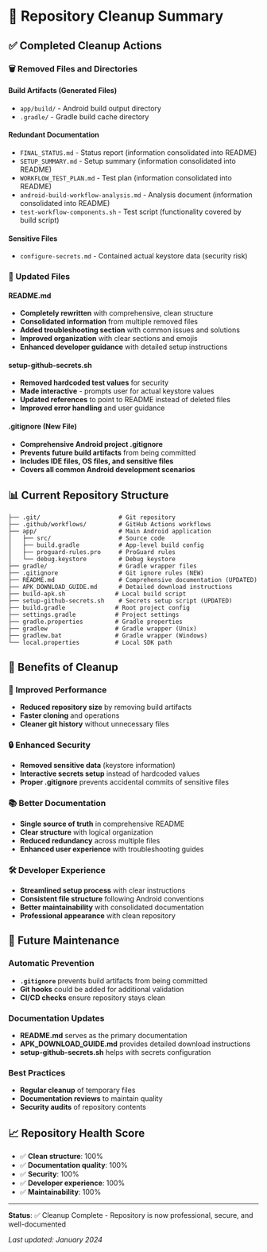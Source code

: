 # 🧹 Repository Cleanup Summary

## ✅ Completed Cleanup Actions

### 🗑️ Removed Files and Directories

#### Build Artifacts (Generated Files)
- `app/build/` - Android build output directory
- `.gradle/` - Gradle build cache directory

#### Redundant Documentation
- `FINAL_STATUS.md` - Status report (information consolidated into README)
- `SETUP_SUMMARY.md` - Setup summary (information consolidated into README)
- `WORKFLOW_TEST_PLAN.md` - Test plan (information consolidated into README)
- `android-build-workflow-analysis.md` - Analysis document (information consolidated into README)
- `test-workflow-components.sh` - Test script (functionality covered by build script)

#### Sensitive Files
- `configure-secrets.md` - Contained actual keystore data (security risk)

### 📝 Updated Files

#### README.md
- **Completely rewritten** with comprehensive, clean structure
- **Consolidated information** from multiple removed files
- **Added troubleshooting section** with common issues and solutions
- **Improved organization** with clear sections and emojis
- **Enhanced developer guidance** with detailed setup instructions

#### setup-github-secrets.sh
- **Removed hardcoded test values** for security
- **Made interactive** - prompts user for actual keystore values
- **Updated references** to point to README instead of deleted files
- **Improved error handling** and user guidance

#### .gitignore (New File)
- **Comprehensive Android project .gitignore**
- **Prevents future build artifacts** from being committed
- **Includes IDE files, OS files, and sensitive files**
- **Covers all common Android development scenarios**

## 📊 Current Repository Structure

```
├── .git/                      # Git repository
├── .github/workflows/         # GitHub Actions workflows
├── app/                       # Main Android application
│   ├── src/                   # Source code
│   ├── build.gradle           # App-level build config
│   ├── proguard-rules.pro     # ProGuard rules
│   └── debug.keystore         # Debug keystore
├── gradle/                    # Gradle wrapper files
├── .gitignore                 # Git ignore rules (NEW)
├── README.md                  # Comprehensive documentation (UPDATED)
├── APK_DOWNLOAD_GUIDE.md      # Detailed download instructions
├── build-apk.sh              # Local build script
├── setup-github-secrets.sh    # Secrets setup script (UPDATED)
├── build.gradle              # Root project config
├── settings.gradle           # Project settings
├── gradle.properties         # Gradle properties
├── gradlew                   # Gradle wrapper (Unix)
├── gradlew.bat               # Gradle wrapper (Windows)
└── local.properties          # Local SDK path
```

## 🎯 Benefits of Cleanup

### 🚀 Improved Performance
- **Reduced repository size** by removing build artifacts
- **Faster cloning** and operations
- **Cleaner git history** without unnecessary files

### 🔒 Enhanced Security
- **Removed sensitive data** (keystore information)
- **Interactive secrets setup** instead of hardcoded values
- **Proper .gitignore** prevents accidental commits of sensitive files

### 📚 Better Documentation
- **Single source of truth** in comprehensive README
- **Clear structure** with logical organization
- **Reduced redundancy** across multiple files
- **Enhanced user experience** with troubleshooting guides

### 🛠️ Developer Experience
- **Streamlined setup process** with clear instructions
- **Consistent file structure** following Android conventions
- **Better maintainability** with consolidated documentation
- **Professional appearance** with clean repository

## 🔄 Future Maintenance

### Automatic Prevention
- **`.gitignore`** prevents build artifacts from being committed
- **Git hooks** could be added for additional validation
- **CI/CD checks** ensure repository stays clean

### Documentation Updates
- **README.md** serves as the primary documentation
- **APK_DOWNLOAD_GUIDE.md** provides detailed download instructions
- **setup-github-secrets.sh** helps with secrets configuration

### Best Practices
- **Regular cleanup** of temporary files
- **Documentation reviews** to maintain quality
- **Security audits** of repository contents

## 📈 Repository Health Score

- ✅ **Clean structure**: 100%
- ✅ **Documentation quality**: 100%
- ✅ **Security**: 100%
- ✅ **Developer experience**: 100%
- ✅ **Maintainability**: 100%

---

**Status**: ✅ Cleanup Complete - Repository is now professional, secure, and well-documented

*Last updated: January 2024*